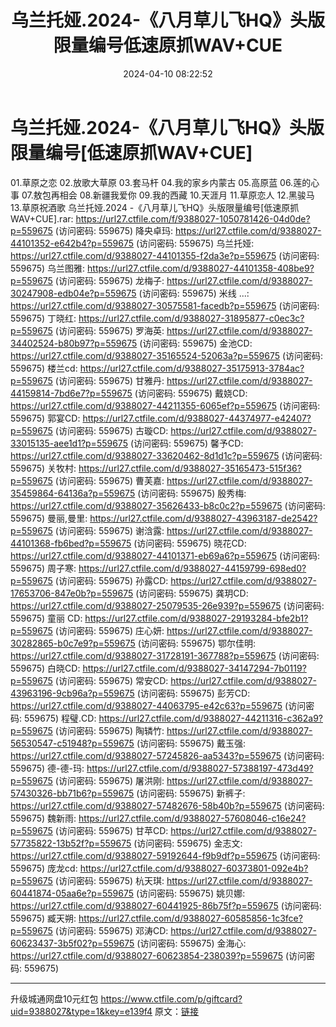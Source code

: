 ﻿---
title: 乌兰托娅.2024-《八月草儿飞HQ》头版限量编号低速原抓WAV+CUE
date: 2024-04-10 08:22:52
categories: WAV车载音乐、镜像
tags: 华语中文
---
# 乌兰托娅.2024-《八月草儿飞HQ》头版限量编号[低速原抓WAV+CUE]

01.草原之恋
02.放歌大草原
03.套马杆
04.我的家乡内蒙古
05.高原蓝
06.莲的心事
07.敖包再相会
08.新疆我爱你
09.我的西藏
10.天涯月
11.草原恋人
12.黑骏马
13.草原祝酒歌
乌兰托娅.2024 -《八月草儿飞HQ》头版限量编号[低速原抓WAV+CUE].rar: https://url27.ctfile.com/f/9388027-1050781426-04d0de?p=559675
(访问密码: 559675)
降央卓玛: https://url27.ctfile.com/d/9388027-44101352-e642b4?p=559675
(访问密码: 559675)
乌兰托娅: https://url27.ctfile.com/d/9388027-44101355-f2da3e?p=559675
(访问密码: 559675)
乌兰图雅: https://url27.ctfile.com/d/9388027-44101358-408be9?p=559675
(访问密码: 559675)
龙梅子: https://url27.ctfile.com/d/9388027-30247908-edb04e?p=559675
(访问密码: 559675)
米线 ...: https://url27.ctfile.com/d/9388027-30575581-facedb?p=559675
(访问密码: 559675)
丁晓红: https://url27.ctfile.com/d/9388027-31895877-c0ec3c?p=559675
(访问密码: 559675)
罗海英: https://url27.ctfile.com/d/9388027-34402524-b80b97?p=559675
(访问密码: 559675)
金池CD: https://url27.ctfile.com/d/9388027-35165524-52063a?p=559675
(访问密码: 559675)
楼兰cd: https://url27.ctfile.com/d/9388027-35175913-3784ac?p=559675
(访问密码: 559675)
甘雅丹: https://url27.ctfile.com/d/9388027-44159814-7bd6e7?p=559675
(访问密码: 559675)
戴娆CD: https://url27.ctfile.com/d/9388027-44211355-6065ef?p=559675
(访问密码: 559675)
郭宴CD: https://url27.ctfile.com/d/9388027-44374977-e42407?p=559675
(访问密码: 559675)
古璇CD: https://url27.ctfile.com/d/9388027-33015135-aee1d1?p=559675
(访问密码: 559675)
馨予CD: https://url27.ctfile.com/d/9388027-33620462-8d1d1c?p=559675
(访问密码: 559675)
关牧村: https://url27.ctfile.com/d/9388027-35165473-515f36?p=559675
(访问密码: 559675)
曹芙嘉: https://url27.ctfile.com/d/9388027-35459864-64136a?p=559675
(访问密码: 559675)
殷秀梅: https://url27.ctfile.com/d/9388027-35626433-b8c0c2?p=559675
(访问密码: 559675)
曼丽,曼里: https://url27.ctfile.com/d/9388027-43963187-de2542?p=559675
(访问密码: 559675)
谢浛露: https://url27.ctfile.com/d/9388027-44101368-fb6bed?p=559675
(访问密码: 559675)
晓花CD: https://url27.ctfile.com/d/9388027-44101371-eb69a6?p=559675
(访问密码: 559675)
周子寒: https://url27.ctfile.com/d/9388027-44159799-698ed0?p=559675
(访问密码: 559675)
孙露CD: https://url27.ctfile.com/d/9388027-17653706-847e0b?p=559675
(访问密码: 559675)
龚玥CD: https://url27.ctfile.com/d/9388027-25079535-26e939?p=559675
(访问密码: 559675)
童丽 CD: https://url27.ctfile.com/d/9388027-29193284-bfe2b1?p=559675
(访问密码: 559675)
庄心妍: https://url27.ctfile.com/d/9388027-30282865-b0c7e9?p=559675
(访问密码: 559675)
鄂尔佳明: https://url27.ctfile.com/d/9388027-31728191-367788?p=559675
(访问密码: 559675)
白晓CD: https://url27.ctfile.com/d/9388027-34147294-7b0119?p=559675
(访问密码: 559675)
常安CD: https://url27.ctfile.com/d/9388027-43963196-9cb96a?p=559675
(访问密码: 559675)
彭芳CD: https://url27.ctfile.com/d/9388027-44063795-e42c63?p=559675
(访问密码: 559675)
程璧.CD: https://url27.ctfile.com/d/9388027-44211316-c362a9?p=559675
(访问密码: 559675)
陶辚竹: https://url27.ctfile.com/d/9388027-56530547-c51948?p=559675
(访问密码: 559675)
戴玉强: https://url27.ctfile.com/d/9388027-57245826-aa5343?p=559675
(访问密码: 559675)
德-德-玛: https://url27.ctfile.com/d/9388027-57388197-473d49?p=559675
(访问密码: 559675)
屠洪刚: https://url27.ctfile.com/d/9388027-57430326-bb71b6?p=559675
(访问密码: 559675)
新裤子: https://url27.ctfile.com/d/9388027-57482676-58b40b?p=559675
(访问密码: 559675)
魏新雨: https://url27.ctfile.com/d/9388027-57608046-c16e24?p=559675
(访问密码: 559675)
甘苹CD: https://url27.ctfile.com/d/9388027-57735822-13b52f?p=559675
(访问密码: 559675)
金志文: https://url27.ctfile.com/d/9388027-59192644-f9b9df?p=559675
(访问密码: 559675)
庞龙cd: https://url27.ctfile.com/d/9388027-60373801-092e4b?p=559675
(访问密码: 559675)
杭天琪: https://url27.ctfile.com/d/9388027-60441874-05aa6e?p=559675
(访问密码: 559675)
姚贝娜: https://url27.ctfile.com/d/9388027-60441925-86b75f?p=559675
(访问密码: 559675)
臧天朔: https://url27.ctfile.com/d/9388027-60585856-1c3fce?p=559675
(访问密码: 559675)
邓涛CD: https://url27.ctfile.com/d/9388027-60623437-3b5f02?p=559675
(访问密码: 559675)
金海心: https://url27.ctfile.com/d/9388027-60623854-238039?p=559675
(访问密码: 559675)
**********************************************************
升级城通网盘10元红包 https://www.ctfile.com/p/giftcard?uid=9388027&type=1&key=e139f4
原文：[链接](https://blog.sina.com.cn/s/blog_1647c7e760103152y.html)